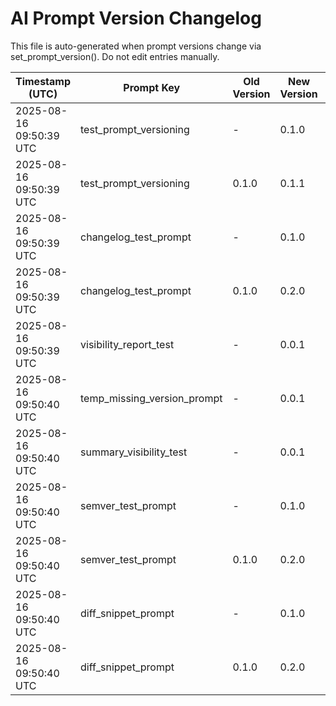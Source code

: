 # AI Prompt Version Changelog

This file is auto-generated when prompt versions change via set_prompt_version(). Do not edit entries manually.

| Timestamp (UTC) | Prompt Key | Old Version | New Version | Old Chars | New Chars | Δ Chars | Old Hash | New Hash |
|-----------------|-----------|-------------|-------------|----------:|----------:|--------:|----------|----------|
| 2025-08-16 09:50:39 UTC | test_prompt_versioning | - | 0.1.0 | 17 | 17 | +0 | 465fb4cf078c | 465fb4cf078c |
| 2025-08-16 09:50:39 UTC | test_prompt_versioning | 0.1.0 | 0.1.1 | 27 | 27 | +0 | 50463a2c30d2 | 50463a2c30d2 |
| 2025-08-16 09:50:39 UTC | changelog_test_prompt | - | 0.1.0 | 15 | 15 | +0 | 79ab8b08b239 | 79ab8b08b239 |
| 2025-08-16 09:50:39 UTC | changelog_test_prompt | 0.1.0 | 0.2.0 | 18 | 18 | +0 | 5c60709e1b97 | 5c60709e1b97 |
| 2025-08-16 09:50:39 UTC | visibility_report_test | - | 0.0.1 | 12 | 12 | +0 | 915dd8c9840d | 915dd8c9840d |
| 2025-08-16 09:50:40 UTC | temp_missing_version_prompt | - | 0.0.1 | 13 | 13 | +0 | 1ed41950d08d | 1ed41950d08d |
| 2025-08-16 09:50:40 UTC | summary_visibility_test | - | 0.0.1 | 7 | 7 | +0 | 47bd29075f8b | 47bd29075f8b |
| 2025-08-16 09:50:40 UTC | semver_test_prompt | - | 0.1.0 | 7 | 7 | +0 | 1f397413e439 | 1f397413e439 |
| 2025-08-16 09:50:40 UTC | semver_test_prompt | 0.1.0 | 0.2.0 | 7 | 7 | +0 | 1f397413e439 | 1f397413e439 |
| 2025-08-16 09:50:40 UTC | diff_snippet_prompt | - | 0.1.0 | 170 | 170 | +0 | 2d76c2e77280 | 2d76c2e77280 |
| 2025-08-16 09:50:40 UTC | diff_snippet_prompt | 0.1.0 | 0.2.0 | 203 | 203 | +0 | b1db1743214d | b1db1743214d |

